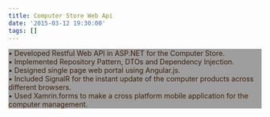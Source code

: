 ```yaml
---
title: Computer Store Web Api
date: '2015-03-12 19:30:00'
tags: []
---
```


<p style="color: #3e1e04; background-color: #9E9E9E; ">
• Developed Restful Web API in ASP.NET for the Computer Store.<br>
• Implemented Repository Pattern, DTOs and Dependency Injection. <br>
• Designed single page web portal using Angular.js.<br>
• Included SignalR for the instant update of the computer products across different browsers. <br>
• Used Xamrin.forms to make a cross platform mobile application for the computer management.<br>
</p>

